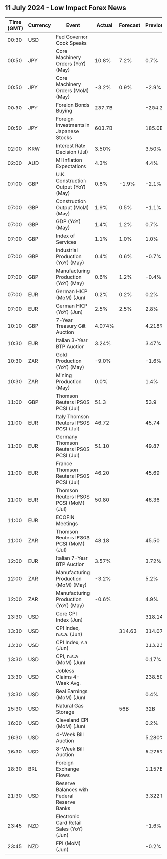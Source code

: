 ## 11 July 2024 - Low Impact Forex News

| Time (GMT) | Currency | Event | Actual | Forecast | Previous |
|------|----------|-------|--------|----------|----------|
| 00:30 | USD | Fed Governor Cook Speaks |  |  |  |
| 00:50 | JPY | Core Machinery Orders (YoY) (May) | 10.8% | 7.2% | 0.7% |
| 00:50 | JPY | Core Machinery Orders (MoM) (May) | -3.2% | 0.9% | -2.9% |
| 00:50 | JPY | Foreign Bonds Buying | 237.7B |  | -254.2B |
| 00:50 | JPY | Foreign Investments in Japanese Stocks | 603.7B |  | 185.0B |
| 02:00 | KRW | Interest Rate Decision (Jul) | 3.50% |  | 3.50% |
| 02:00 | AUD | MI Inflation Expectations | 4.3% |  | 4.4% |
| 07:00 | GBP | U.K. Construction Output (YoY) (May) | 0.8% | -1.9% | -2.1% |
| 07:00 | GBP | Construction Output (MoM) (May) | 1.9% | 0.5% | -1.1% |
| 07:00 | GBP | GDP (YoY) (May) | 1.4% | 1.2% | 0.7% |
| 07:00 | GBP | Index of Services | 1.1% | 1.0% | 1.0% |
| 07:00 | GBP | Industrial Production (YoY) (May) | 0.4% | 0.6% | -0.7% |
| 07:00 | GBP | Manufacturing Production (YoY) (May) | 0.6% | 1.2% | -0.4% |
| 07:00 | EUR | German HICP (MoM) (Jun) | 0.2% | 0.2% | 0.2% |
| 07:00 | EUR | German HICP (YoY) (Jun) | 2.5% | 2.5% | 2.8% |
| 10:10 | GBP | 7-Year Treasury Gilt Auction | 4.074% |  | 4.218% |
| 10:30 | EUR | Italian 3-Year BTP Auction | 3.24% |  | 3.47% |
| 10:30 | ZAR | Gold Production (YoY) (May) | -9.0% |  | -1.6% |
| 10:30 | ZAR | Mining Production (May) | 0.0% |  | 1.4% |
| 11:00 | GBP | Thomson Reuters IPSOS PCSI (Jul) | 51.3 |  | 53.9 |
| 11:00 | EUR | Italy Thomson Reuters IPSOS PCSI (Jul) | 46.72 |  | 45.74 |
| 11:00 | EUR | Germany Thomson Reuters IPSOS PCSI (Jul) | 51.10 |  | 49.87 |
| 11:00 | EUR | France Thomson Reuters IPSOS PCSI (Jul) | 46.20 |  | 45.69 |
| 11:00 | EUR | Thomson Reuters IPSOS PCSI (MoM) (Jul) | 50.80 |  | 46.36 |
| 11:00 | EUR | ECOFIN Meetings |  |  |  |
| 11:00 | ZAR | Thomson Reuters IPSOS PCSI (MoM) (Jul) | 48.18 |  | 45.50 |
| 12:00 | EUR | Italian 7-Year BTP Auction | 3.57% |  | 3.72% |
| 12:00 | ZAR | Manufacturing Production (MoM) (May) | -3.2% |  | 5.2% |
| 12:00 | ZAR | Manufacturing Production (YoY) (May) | -0.6% |  | 4.9% |
| 13:30 | USD | Core CPI Index (Jun) |  |  | 318.14 |
| 13:30 | USD | CPI Index, n.s.a. (Jun) |  | 314.63 | 314.07 |
| 13:30 | USD | CPI Index, s.a (Jun) |  |  | 313.23 |
| 13:30 | USD | CPI, n.s.a (MoM) (Jun) |  |  | 0.17% |
| 13:30 | USD | Jobless Claims 4-Week Avg. |  |  | 238.50K |
| 13:30 | USD | Real Earnings (MoM) (Jun) |  |  | 0.4% |
| 15:30 | USD | Natural Gas Storage |  | 56B | 32B |
| 16:00 | USD | Cleveland CPI (MoM) (Jun) |  |  | 0.2% |
| 16:30 | USD | 4-Week Bill Auction |  |  | 5.280% |
| 16:30 | USD | 8-Week Bill Auction |  |  | 5.275% |
| 18:30 | BRL | Foreign Exchange Flows |  |  | 1.157B |
| 21:30 | USD | Reserve Balances with Federal Reserve Banks |  |  | 3.322T |
| 23:45 | NZD | Electronic Card Retail Sales (YoY) (Jun) |  |  | -1.6% |
| 23:45 | NZD | FPI (MoM) (Jun) |  |  | -0.2% |
